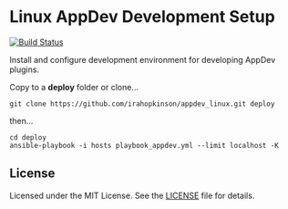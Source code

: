 # Linux AppDev Development Setup #

[![Build Status](https://travis-ci.org/irahopkinson/appdev_linux.svg?branch=master)](https://travis-ci.org/irahopkinson/appdev_linux)

Install and configure development environment for developing AppDev plugins.

Copy to a **deploy** folder or clone...
```
git clone https://github.com/irahopkinson/appdev_linux.git deploy
```
then...

```
cd deploy
ansible-playbook -i hosts playbook_appdev.yml --limit localhost -K
```

## License ##

Licensed under the MIT License. See the [LICENSE](LICENSE) file for details.
